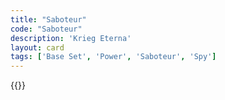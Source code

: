 ```yaml
---
title: "Saboteur"
code: "Saboteur"
description: 'Krieg Eterna'
layout: card
tags: ['Base Set', 'Power', 'Saboteur', 'Spy']
---
```

{{<card-detail-page title="Saboteur" artwork="The Great Fire of London by Josepha Jane Battlehooke (1675)" attr="Herbert Morrison after the Hindenburg Disaster"/>}}